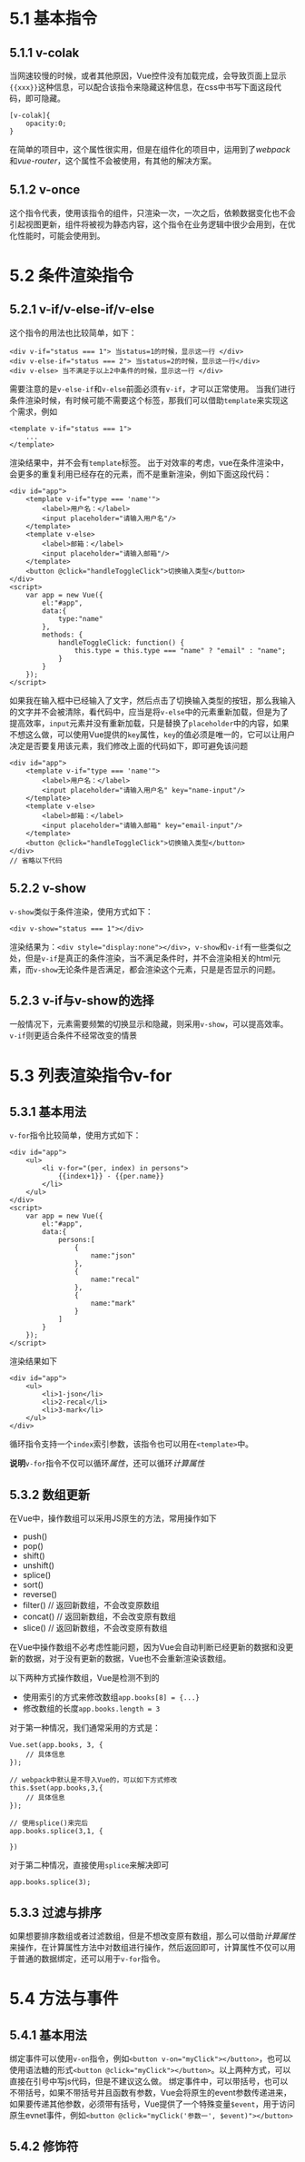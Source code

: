 # 5.1 基本指令
## 5.1.1 v-colak
当网速较慢的时候，或者其他原因，Vue控件没有加载完成，会导致页面上显示`{{xxx}}`这种信息，可以配合该指令来隐藏这种信息，在css中书写下面这段代码，即可隐藏。
```
[v-colak]{
	opacity:0;
}
```
在简单的项目中，这个属性很实用，但是在组件化的项目中，运用到了*webpack*和*vue-router*，这个属性不会被使用，有其他的解决方案。
## 5.1.2 v-once
这个指令代表，使用该指令的组件，只渲染一次，一次之后，依赖数据变化也不会引起视图更新，组件将被视为静态内容，这个指令在业务逻辑中很少会用到，在优化性能时，可能会使用到。
# 5.2 条件渲染指令
## 5.2.1 v-if/v-else-if/v-else
这个指令的用法也比较简单，如下：
```
<div v-if="status === 1"> 当status=1的时候，显示这一行 </div>
<div v-else-if="status === 2"> 当status=2的时候，显示这一行</div>
<div v-else> 当不满足于以上2中条件的时候，显示这一行 </div>
```
需要注意的是`v-else-if`和`v-else`前面必须有`v-if`，才可以正常使用。
当我们进行条件渲染时候，有时候可能不需要这个标签，那我们可以借助`template`来实现这个需求，例如
```
<template v-if="status === 1">
	...
</template>
```
渲染结果中，并不会有`template`标签。
出于对效率的考虑，vue在条件渲染中，会更多的重复利用已经存在的元素，而不是重新渲染，例如下面这段代码：
```
<div id="app">
    <template v-if="type === 'name'">
        <label>用户名：</label>
        <input placeholder="请输入用户名"/>
    </template>
    <template v-else>
        <label>邮箱：</label>
        <input placeholder="请输入邮箱"/>
    </template>
    <button @click="handleToggleClick">切换输入类型</button>
</div>
<script>
    var app = new Vue({
        el:"#app",
        data:{
            type:"name"
        },
        methods: {
            handleToggleClick: function() {
                this.type = this.type === "name" ? "email" : "name";
            }
        }
    });
</script>
```
如果我在输入框中已经输入了文字，然后点击了切换输入类型的按钮，那么我输入的文字并不会被清除，看代码中，应当是将`v-else`中的元素重新加载，但是为了提高效率，`input`元素并没有重新加载，只是替换了`placeholder`中的内容，如果不想这么做，可以使用Vue提供的`key`属性，`key`的值必须是唯一的，它可以让用户决定是否要复用该元素，我们修改上面的代码如下，即可避免该问题
```
<div id="app">
    <template v-if="type === 'name'">
        <label>用户名：</label>
        <input placeholder="请输入用户名" key="name-input"/>
    </template>
    <template v-else>
        <label>邮箱：</label>
        <input placeholder="请输入邮箱" key="email-input"/>
    </template>
    <button @click="handleToggleClick">切换输入类型</button>
</div>
// 省略以下代码
```
## 5.2.2 v-show
`v-show`类似于条件渲染，使用方式如下：
```
<div v-show="status === 1"></div>
```
渲染结果为：`<div style="display:none"></div>`，`v-show`和`v-if`有一些类似之处，但是`v-if`是真正的条件渲染，当不满足条件时，并不会渲染相关的html元素，而`v-show`无论条件是否满足，都会渲染这个元素，只是是否显示的问题。
## 5.2.3 v-if与v-show的选择
一般情况下，元素需要频繁的切换显示和隐藏，则采用`v-show`，可以提高效率。`v-if`则更适合条件不经常改变的情景
# 5.3 列表渲染指令v-for
## 5.3.1 基本用法
`v-for`指令比较简单，使用方式如下：
```
<div id="app">
    <ul>
        <li v-for="(per, index) in persons">
            {{index+1}} - {{per.name}}
        </li>
    </ul>
</div>
<script>
    var app = new Vue({
        el:"#app",
        data:{
            persons:[
                {
                    name:"json"
                },
                {
                    name:"recal"
                },
                {
                    name:"mark"
                }
            ]
        }
    });
</script>
```
渲染结果如下
```
<div id="app">
    <ul>
        <li>1-json</li>
        <li>2-recal</li>
        <li>3-mark</li>
    </ul>
</div>
```
循环指令支持一个`index`索引参数，该指令也可以用在`<template>`中。

**说明**`v-for`指令不仅可以循环*属性*，还可以循环*计算属性*
## 5.3.2 数组更新
在Vue中，操作数组可以采用JS原生的方法，常用操作如下
- push()
- pop()
- shift()
- unshift()
- splice()
- sort()
- reverse()
- filter() // 返回新数组，不会改变原数组
- concat() // 返回新数组，不会改变原有数组
- slice() // 返回新数组，不会改变原有数组

在Vue中操作数组不必考虑性能问题，因为Vue会自动判断已经更新的数据和没更新的数据，对于没有更新的数据，Vue也不会重新渲染该数组。

以下两种方式操作数组，Vue是检测不到的
- 使用索引的方式来修改数组`app.books[8] = {...}`
- 修改数组的长度`app.books.length = 3`

对于第一种情况，我们通常采用的方式是：
```
Vue.set(app.books, 3, {
	// 具体信息
});

// webpack中默认是不导入Vue的，可以如下方式修改
this.$set(app.books,3,{
	// 具体信息
});

// 使用splice()来完后
app.books.splice(3,1, {

})
```
对于第二种情况，直接使用`splice`来解决即可
```
app.books.splice(3);
```

## 5.3.3 过滤与排序
如果想要排序数组或者过滤数组，但是不想改变原有数组，那么可以借助*计算属性*来操作，在计算属性方法中对数组进行操作，然后返回即可，计算属性不仅可以用于普通的数据绑定，还可以用于`v-for`指令。
# 5.4 方法与事件
## 5.4.1 基本用法
绑定事件可以使用`v-on`指令，例如`<button v-on="myClick"></button>`，也可以使用语法糖的形式`<button @click="myClick"></button>`。以上两种方式，可以直接在引号中写js代码，但是不建议这么做。
绑定事件中，可以带括号，也可以不带括号，如果不带括号并且函数有参数，Vue会将原生的event参数传递进来，如果要传递其他参数，必须带有括号，Vue提供了一个特殊变量`$event`，用于访问原生evnet事件，例如`<button @click="myClick('参数一', $event)"></button>`
## 5.4.2 修饰符